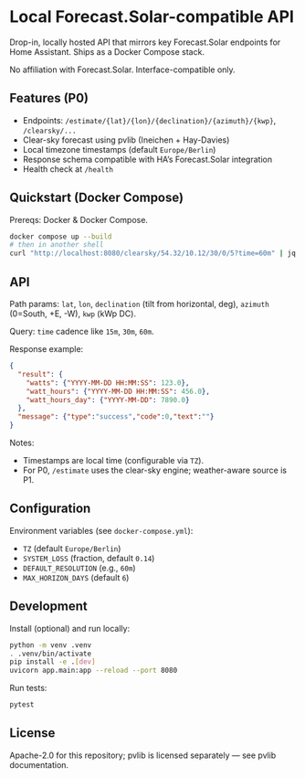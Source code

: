 # Local Forecast.Solar-compatible API

Drop-in, locally hosted API that mirrors key Forecast.Solar endpoints for Home Assistant. Ships as a Docker Compose stack.

No affiliation with Forecast.Solar. Interface-compatible only.

## Features (P0)

- Endpoints: `/estimate/{lat}/{lon}/{declination}/{azimuth}/{kwp}`, `/clearsky/...`
- Clear-sky forecast using pvlib (Ineichen + Hay-Davies)
- Local timezone timestamps (default `Europe/Berlin`)
- Response schema compatible with HA’s Forecast.Solar integration
- Health check at `/health`

## Quickstart (Docker Compose)

Prereqs: Docker & Docker Compose.

```bash
docker compose up --build
# then in another shell
curl "http://localhost:8080/clearsky/54.32/10.12/30/0/5?time=60m" | jq .
```

## API

Path params: `lat`, `lon`, `declination` (tilt from horizontal, deg), `azimuth` (0=South, +E, -W), `kwp` (kWp DC).

Query: `time` cadence like `15m`, `30m`, `60m`.

Response example:

```json
{
  "result": {
    "watts": {"YYYY-MM-DD HH:MM:SS": 123.0},
    "watt_hours": {"YYYY-MM-DD HH:MM:SS": 456.0},
    "watt_hours_day": {"YYYY-MM-DD": 7890.0}
  },
  "message": {"type":"success","code":0,"text":""}
}
```

Notes:
- Timestamps are local time (configurable via `TZ`).
- For P0, `/estimate` uses the clear-sky engine; weather-aware source is P1.

## Configuration

Environment variables (see `docker-compose.yml`):

- `TZ` (default `Europe/Berlin`)
- `SYSTEM_LOSS` (fraction, default `0.14`)
- `DEFAULT_RESOLUTION` (e.g., `60m`)
- `MAX_HORIZON_DAYS` (default `6`)

## Development

Install (optional) and run locally:

```bash
python -m venv .venv
. .venv/bin/activate
pip install -e .[dev]
uvicorn app.main:app --reload --port 8080
```

Run tests:

```bash
pytest
```

## License

Apache-2.0 for this repository; pvlib is licensed separately — see pvlib documentation.

